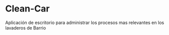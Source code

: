 # Clean-Car
Aplicación de escritorio para administrar los procesos mas relevantes en los lavaderos de Barrio
